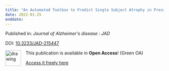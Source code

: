```yaml
---
title: "An Automated Toolbox to Predict Single Subject Atrophy in Presymptomatic Granulin Mutation Carriers."
date: 2022-01-25
enddate:
---
```


Published in: *Journal of Alzheimer's disease : JAD*

DOI: [10.3233/JAD-215447](https://doi.org/10.3233/JAD-215447)

<img src="https://upload.wikimedia.org/wikipedia/commons/thumb/9/90/Open_Access_logo_PLoS_white_green.svg/576px-Open_Access_logo_PLoS_white_green.svg.png" alt="drawing" width="50" align="left"/> &nbsp;&nbsp;&nbsp;This publication is available in **Open Access**! (Green OA)

&nbsp;&nbsp;&nbsp;[Access it freely here](https://discovery.ucl.ac.uk/10143987/1/Premi_et_al_GENFI6_manuscript_JAD_PDF.pdf
)

